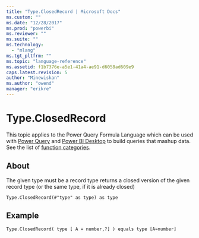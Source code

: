 ```yaml
---
title: "Type.ClosedRecord | Microsoft Docs"
ms.custom: ""
ms.date: "12/28/2017"
ms.prod: "powerbi"
ms.reviewer: ""
ms.suite: ""
ms.technology: 
  - "mlang"
ms.tgt_pltfrm: ""
ms.topic: "language-reference"
ms.assetid: f1b7376e-a5e1-41a4-ae91-d6058ad609e9
caps.latest.revision: 5
author: "Minewiskan"
ms.author: "owend"
manager: "erikre"
---
```

# Type.ClosedRecord
This topic applies to the Power Query Formula Language which can be used with [Power Query](https://support.office.com/article/Introduction-to-Microsoft-Power-Query-for-Excel-6E92E2F4-2079-4E1F-BAD5-89F6269CD605) and [Power BI Desktop](http://go.microsoft.com/fwlink/p/?LinkId=618607) to build queries that mashup data. See the list of [function categories](https://msdn.microsoft.com/en-us/library/mt211003.aspx).  
  
## About  
The given type must be a record type returns a closed version of the given record type (or the same type, if it is already closed)  
  
```  
Type.ClosedRecord(#"type" as type) as type  
```  
  
## Example  
  
```  
Type.ClosedRecord( type [ A = number,?] ) equals type [A=number]  
```  
